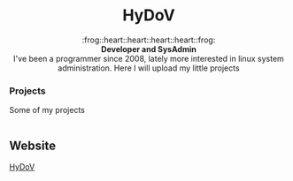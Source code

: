 <h1 align="center">HyDoV</h1>

<div align="center">
  :frog::heart::heart::heart::heart::frog:
</div>
<div align="center">
  <strong>Developer and SysAdmin</strong>
</div>
<div align="center">
  I've been a programmer since 2008, lately more interested in linux system administration. Here I will upload my little projects
</div>

### Projects
Some of my projects


<a href="" target="_blank"><img src=""></a>


## Website
[HyDoV](https://hydov.me)
